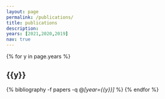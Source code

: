 ```yaml
---
layout: page
permalink: /publications/
title: publications
description: 
years: [2021,2020,2019]
nav: true
---
```


<div class="publications">
  <!-- <div class='row'>
  <div class='col-sm-3'>
    <span class="badge pub-type-conf">&nbsp;</span> Conference
  </div>
  <div class='col-sm-3'>
    <span class="badge pub-type-jrnl">&nbsp;</span> Journal/Article
  </div>
  </div> -->

  {% for y in page.years %}
    <h2 class="year">{{y}}</h2>
    {% bibliography -f papers -q @*[year={{y}}]* %}
  {% endfor %}
</div>
